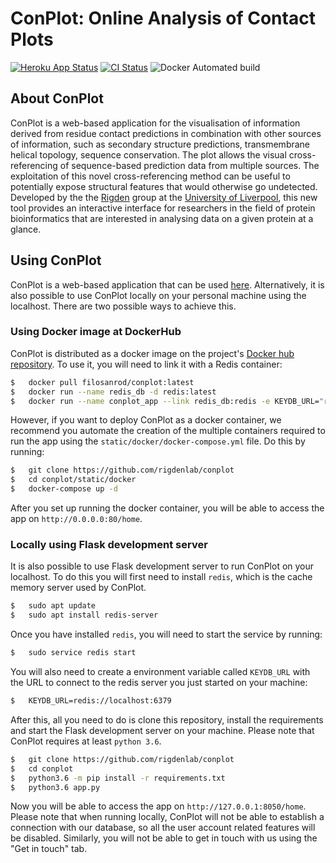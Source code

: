 # ConPlot: Online Analysis of Contact Plots

[![Heroku App Status](http://heroku-shields.herokuapp.com/conplot)](https://conplot.herokuapp.com/conplot)
[![CI Status](https://travis-ci.com/rigdenlab/conplot.svg?branch=master)](https://travis-ci.com/rigdenlab/conplot)
![Docker Automated build](https://img.shields.io/docker/automated/filosanrod/conplot)

## About ConPlot


ConPlot is a web-based application for the visualisation of information
derived from residue contact predictions in combination with other
sources of information, such as secondary structure predictions,
transmembrane helical topology, sequence conservation. The plot allows
the visual cross-referencing of sequence-based prediction data from
multiple sources. The exploitation of this novel cross-referencing
method can be useful to potentially expose structural features that
would otherwise go undetected. Developed by the the
[Rigden](https://github.com/rigdenlab) group at the [University of
Liverpool](https://www.liverpool.ac.uk/), this new tool provides an
interactive interface for researchers in the field of protein
bioinformatics that are interested in analysing data on a given protein
at a glance.

## Using ConPlot


ConPlot is a web-based application that can be used 
[here](https://conplot.herokuapp.com/conplot). Alternatively,
it is also possible to use ConPlot locally on your personal machine using 
the localhost. There are two possible ways to achieve this.

### Using Docker image at DockerHub

ConPlot is distributed as a docker image on the project's 
[Docker hub repository](https://hub.docker.com/r/filosanrod/conplot). To use it, you will need to link it with a Redis 
container:

```bash
$   docker pull filosanrod/conplot:latest
$   docker run --name redis_db -d redis:latest
$   docker run --name conplot_app --link redis_db:redis -e KEYDB_URL="redis://redis_db:6379" -p 80:80 -d filosanrod/conplot:latest gunicorn app:server --preload --workers=6 --timeout 120 --graceful-timeout 120 --max-requests 5 --log-level=info -b :80
```

However, if you want to deploy ConPlot as a docker container, we recommend you automate the creation of the 
multiple containers required to run the app using the `static/docker/docker-compose.yml` file. Do this by running:

```bash 
$   git clone https://github.com/rigdenlab/conplot
$   cd conplot/static/docker
$   docker-compose up -d
```

After you set up running the docker container, you will be able to access the app on `http://0.0.0.0:80/home`.

### Locally using Flask development server

It is also possible to use Flask development server to run ConPlot on your localhost. 
To do this you will first need to install `redis`, which is  the cache memory server used by ConPlot.

```bash
$   sudo apt update
$   sudo apt install redis-server
```

Once you have installed `redis`, you will need to start the service by running:

```bash
$   sudo service redis start
```

You will also need to create a environment variable called `KEYDB_URL` with 
the URL to connect to the redis server you just started on your machine:

```bash
$   KEYDB_URL=redis://localhost:6379
```

After this, all you need to do is clone this repository, install the requirements 
and start the Flask development server on your machine. Please note that ConPlot 
requires at least `python 3.6`.

```bash
$   git clone https://github.com/rigdenlab/conplot
$   cd conplot
$   python3.6 -m pip install -r requirements.txt
$   python3.6 app.py
```

Now you will be able to access the app on `http://127.0.0.1:8050/home`. Please 
note that when running locally, ConPlot will not be able to establish a connection 
with our database, so all the user account related features will be disabled. Similarly, 
you will not be able to get in touch with us using the "Get in touch" tab.
